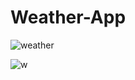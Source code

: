 # Weather-App
 
![weather](https://user-images.githubusercontent.com/45949946/151268157-05bf3676-3388-453b-b456-857bad7556ab.png)

![w](https://user-images.githubusercontent.com/45949946/151268213-f5fdd0ab-cfe3-4a00-9439-7f20dd981142.png)
